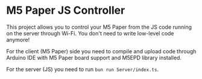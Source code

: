 # M5 Paper JS Controller

This project allows you to control your M5 Paper from the JS code running on the server through Wi-Fi. You don't need to write low-level code anymore!

For the client (M5 Paper) side you need to compile and upload code through Arduino IDE with M5 Paper board support and M5EPD library installed.

For the server (JS) you need to run `bun run Server/index.ts`.
